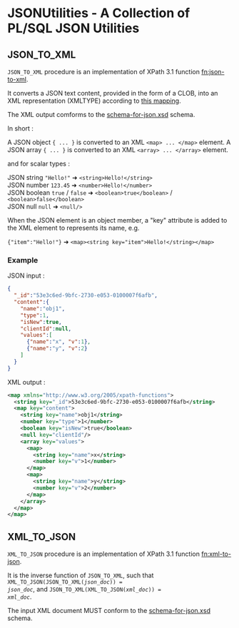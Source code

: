 # JSONUtilities - A Collection of PL/SQL JSON Utilities

## JSON_TO_XML

`JSON_TO_XML` procedure is an implementation of XPath 3.1 function [fn:json-to-xml](https://www.w3.org/TR/xpath-functions-31/#func-json-to-xml).

It converts a JSON text content, provided in the form of a CLOB, into an XML representation (XMLTYPE) according to [this mapping](https://www.w3.org/TR/xpath-functions-31/#json-to-xml-mapping).

The XML output comforms to the [schema-for-json.xsd](https://www.w3.org/TR/xpath-functions-31/schema-for-json.xsd) schema.

In short : 

A JSON object `{ ... }` is converted to an XML `<map> ... </map>` element.
A JSON array `{ ... }` is converted to an XML `<array> ... </array>` element.

and for scalar types : 

JSON string `"Hello!"` ➜ `<string>Hello!</string>`  
JSON number `123.45` ➜ `<number>Hello!</number>`  
JSON boolean `true` / `false` ➜ `<boolean>true</boolean>` / `<boolean>false</boolean>`  
JSON null `null` ➜ `<null/>`

When the JSON element is an object member, a "key" attribute is added to the XML element to represents its name, e.g.

`{"item":"Hello!"}` ➜ `<map><string key="item">Hello!</string></map>`


### Example

JSON input :  

```json
{
  "_id":"53e3c6ed-9bfc-2730-e053-0100007f6afb",
  "content":{
    "name":"obj1",
    "type":1,
    "isNew":true,
    "clientId":null,
    "values":[
      {"name":"x", "v":1},
      {"name":"y", "v":2}
    ]
  }
}
```
XML output :  
```xml
<map xmlns="http://www.w3.org/2005/xpath-functions">
  <string key="_id">53e3c6ed-9bfc-2730-e053-0100007f6afb</string>
  <map key="content">
    <string key="name">obj1</string>
    <number key="type">1</number>
    <boolean key="isNew">true</boolean>
    <null key="clientId"/>
    <array key="values">
      <map>
        <string key="name">x</string>
        <number key="v">1</number>
      </map>
      <map>
        <string key="name">y</string>
        <number key="v">2</number>
      </map>
    </array>
  </map>
</map>
```

## XML_TO_JSON

`XML_TO_JSON` procedure is an implementation of XPath 3.1 function [fn:xml-to-json](https://www.w3.org/TR/xpath-functions-31/#func-xml-to-json).  

It is the inverse function of `JSON_TO_XML`, such that <code>XML_TO_JSON(JSON_TO_XML(_json_doc_)) = _json_doc_</code>, and <code>JSON_TO_XML(XML_TO_JSON(_xml_doc_)) = _xml_doc_</code>.  

The input XML document MUST conform to the [schema-for-json.xsd](https://www.w3.org/TR/xpath-functions-31/schema-for-json.xsd) schema.  

